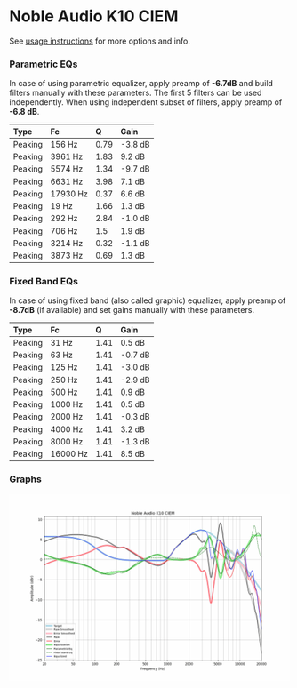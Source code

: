 # Noble Audio K10 CIEM
See [usage instructions](https://github.com/jaakkopasanen/AutoEq#usage) for more options and info.

### Parametric EQs
In case of using parametric equalizer, apply preamp of **-6.7dB** and build filters manually
with these parameters. The first 5 filters can be used independently.
When using independent subset of filters, apply preamp of **-6.8 dB**.

| Type    | Fc       |    Q | Gain    |
|:--------|:---------|:-----|:--------|
| Peaking | 156 Hz   | 0.79 | -3.8 dB |
| Peaking | 3961 Hz  | 1.83 | 9.2 dB  |
| Peaking | 5574 Hz  | 1.34 | -9.7 dB |
| Peaking | 6631 Hz  | 3.98 | 7.1 dB  |
| Peaking | 17930 Hz | 0.37 | 6.6 dB  |
| Peaking | 19 Hz    | 1.66 | 1.3 dB  |
| Peaking | 292 Hz   | 2.84 | -1.0 dB |
| Peaking | 706 Hz   | 1.5  | 1.9 dB  |
| Peaking | 3214 Hz  | 0.32 | -1.1 dB |
| Peaking | 3873 Hz  | 0.69 | 1.3 dB  |

### Fixed Band EQs
In case of using fixed band (also called graphic) equalizer, apply preamp of **-8.7dB**
(if available) and set gains manually with these parameters.

| Type    | Fc       |    Q | Gain    |
|:--------|:---------|:-----|:--------|
| Peaking | 31 Hz    | 1.41 | 0.5 dB  |
| Peaking | 63 Hz    | 1.41 | -0.7 dB |
| Peaking | 125 Hz   | 1.41 | -3.0 dB |
| Peaking | 250 Hz   | 1.41 | -2.9 dB |
| Peaking | 500 Hz   | 1.41 | 0.9 dB  |
| Peaking | 1000 Hz  | 1.41 | 0.5 dB  |
| Peaking | 2000 Hz  | 1.41 | -0.3 dB |
| Peaking | 4000 Hz  | 1.41 | 3.2 dB  |
| Peaking | 8000 Hz  | 1.41 | -1.3 dB |
| Peaking | 16000 Hz | 1.41 | 8.5 dB  |

### Graphs
![](./Noble%20Audio%20K10%20CIEM.png)